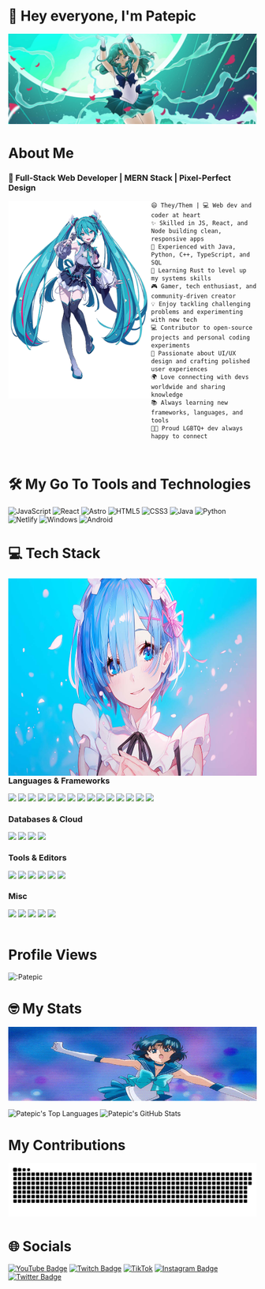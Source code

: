 # 👋 Hey everyone, I'm Patepic

<img src="images/Sailor Neptune Banner.jpg" alt="Sailor Neptune Banner">

# About Me 

### 🎯 Full-Stack Web Developer | MERN Stack | Pixel-Perfect Design

<img src="images/Miku.png" alt="miku" align="left" height="400">

```
😄 They/Them | 💻 Web dev and coder at heart
✨ Skilled in JS, React, and Node building clean, responsive apps
🌱 Experienced with Java, Python, C++, TypeScript, and SQL
🦀 Learning Rust to level up my systems skills
🎮 Gamer, tech enthusiast, and community-driven creator
💡 Enjoy tackling challenging problems and experimenting with new tech
💻 Contributor to open-source projects and personal coding experiments
🎨 Passionate about UI/UX design and crafting polished user experiences
🌍 Love connecting with devs worldwide and sharing knowledge
📚 Always learning new frameworks, languages, and tools
🏳️‍🌈 Proud LGBTQ+ dev always happy to connect
```
<br clear="both">

# 🛠️ My Go To Tools and Technologies
![JavaScript](https://img.shields.io/badge/JavaScript-%23323330.svg?style=flat&logo=javascript&logoColor=%23F7DF1E) ![React](https://img.shields.io/badge/React-%2320232a?style=flat&logo=react&logoColor=%2361DAFB) ![Astro](https://img.shields.io/badge/Astro-a545f0?style=flat&logo=astro&logoColor=white) ![HTML5](https://img.shields.io/badge/HTML5-E34F26?style=flat&logo=html5&logoColor=white) ![CSS3](https://img.shields.io/badge/CSS3-1572B6?style=flat&logo=css3&logoColor=white) ![Java](https://img.shields.io/badge/Java-007396?style=flat&logo=java&logoColor=white) ![Python](https://img.shields.io/badge/Python-3670A0?style=flat&logo=python&logoColor=ffdd54) ![Netlify](https://img.shields.io/badge/Netlify-00C7B7?style=flat&logo=netlify&logoColor=white) ![Windows](https://img.shields.io/badge/Windows-0078D6?style=flat&logo=windows&logoColor=white) ![Android](https://img.shields.io/badge/Android-3DDC84?style=flat&logo=android&logoColor=white)

# 💻 Tech Stack
<div>
<img src="images/Rem.jpg" alt="Rem" align="right" height=400>

<h3>Languages & Frameworks</h3>
<img src="https://img.shields.io/badge/React-%2320232a?style=flat&logo=react&logoColor=%2361DAFB">
<img src="https://img.shields.io/badge/Astro-a545f0?style=flat&logo=astro&logoColor=white">
<img src="https://img.shields.io/badge/Material_UI-0081CB?style=flat&logo=mui&logoColor=white">
<img src="https://img.shields.io/badge/HTML5-E34F26?style=flat&logo=html5&logoColor=white">
<img src="https://img.shields.io/badge/CSS3-1572B6?style=flat&logo=css3&logoColor=white">
<img src="https://img.shields.io/badge/Tailwind_CSS-38B2AC?style=flat&logo=tailwindcss&logoColor=white">
<img src="https://img.shields.io/badge/JavaScript-%23323330.svg?style=flat&logo=javascript&logoColor=%23F7DF1E">
<img src="https://img.shields.io/badge/TypeScript-3178C6?style=flat&logo=typescript&logoColor=white">
<img src="https://img.shields.io/badge/Java-007396?style=flat&logo=java&logoColor=white">
<img src="https://img.shields.io/badge/Python-3670A0?style=flat&logo=python&logoColor=ffdd54">
<img src="https://img.shields.io/badge/C++-00599C?style=flat&logo=cplusplus&logoColor=white">
<img src="https://img.shields.io/badge/C%23-239120?style=flat&logo=csharp&logoColor=white">
<img src="https://img.shields.io/badge/SQL-4479A1?style=flat&logo=mysql&logoColor=white">
<img src="https://img.shields.io/badge/Node.js-6DA55F?style=flat&logo=nodedotjs&logoColor=white">
<img src="https://img.shields.io/badge/Express.js-%23404d59.svg?style=flat&logo=express&logoColor=%2361DAFB">

<h3>Databases & Cloud</h3>
<img src="https://img.shields.io/badge/MySQL-4479A1?style=flat&logo=mysql&logoColor=white">
<img src="https://img.shields.io/badge/MongoDB-47A248?style=flat&logo=mongodb&logoColor=white">
<img src="https://img.shields.io/badge/Netlify-00C7B7?style=flat&logo=netlify&logoColor=white">
<img src="https://img.shields.io/badge/Firebase-FFCA28?style=flat&logo=firebase&logoColor=black">

<h3>Tools & Editors</h3>
<img src="https://img.shields.io/badge/Git-F05032?style=flat&logo=git&logoColor=white">
<img src="https://img.shields.io/badge/GitHub-181717?style=flat&logo=github&logoColor=white">
<img src="https://img.shields.io/badge/NPM-%23CB3837.svg?style=flat&logo=npm&logoColor=white">
<img src="https://img.shields.io/badge/VSCode-007ACC?style=flat&logo=visualstudiocode&logoColor=white">
<img src="https://img.shields.io/badge/IntelliJ-000000?style=flat&logo=intellijidea&logoColor=white">
<img src="https://img.shields.io/badge/Android_Studio-3DDC84?style=flat&logo=androidstudio&logoColor=white">

<h3>Misc</h3>
<img src="https://img.shields.io/badge/Linux-FCC624?style=flat&logo=linux&logoColor=black">
<img src="https://img.shields.io/badge/Ubuntu-E95420?style=flat&logo=ubuntu&logoColor=white">
<img src="https://img.shields.io/badge/Windows-0078D6?style=flat&logo=windows&logoColor=white">
<img src="https://img.shields.io/badge/Android-3DDC84?style=flat&logo=android&logoColor=white">
<img src="https://img.shields.io/badge/Bash-4EAA25?style=flat&logo=gnubash&logoColor=white">

</div>

<br>

# Profile Views
![:Patepic](https://count.getloli.com/@:Patepic?theme=love-and-deepspace)

</div>

# 🤓 My Stats
<p>
  <img src="images/Sailor Mercury.gif" alt="Sailor Mercury" width="635" height="150">
</p>

<p>
  <img src="https://github-readme-stats.vercel.app/api/top-langs/?username=Patepic&layout=compact&theme=nightowl" alt="Patepic's Top Languages" height="150">
  <img src="https://github-readme-stats.vercel.app/api?username=Patepic&theme=nightowl&show_icons=true&count_private=true" alt="Patepic's GitHub Stats" height="150">
</p>

# My Contributions
<picture>
  <source media="(prefers-color-scheme: dark)" srcset="https://raw.githubusercontent.com/patepic/patepic/output/github-snake-dark.svg" />
  <source media="(prefers-color-scheme: light)" srcset="https://raw.githubusercontent.com/patepic/patepic/output/github-snake.svg" />
  <img alt="github-snake" src="https://raw.githubusercontent.com/patepic/patepic/output/github-snake.svg" />
</picture>

# 🌐 Socials

[![YouTube Badge](https://img.shields.io/badge/YouTube-%23FF0000.svg?style=plastic&logo=YouTube&logoColor=white)](https://www.youtube.com/channel/UCahKkSPFYLTz_NK-Hp9q1dw) 
[![Twitch Badge](https://img.shields.io/badge/Twitch-%239146FF.svg?style=plastic&logo=Twitch&logoColor=white)](https://www.twitch.tv/patepic) 
[![TikTok](https://img.shields.io/badge/TikTok-%23000000.svg?style=plastic&logo=TikTok&logoColor=white)](https://www.tiktok.com/@patepic) 
[![Instagram Badge](https://img.shields.io/badge/Instagram-%23E4405F.svg?style=plastic&logo=Instagram&logoColor=white)](https://www.instagram.com/patepic) 
[![Twitter Badge](https://img.shields.io/badge/Twitter-%231DA1F2.svg?style=plastic&logo=X&logoColor=white)](https://twitter.com/patepicvt)  
